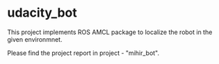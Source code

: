 # udacity_bot

This project implements ROS AMCL package to localize the robot in the given environmnet.

Please find the project report in project - "mihir_bot".
